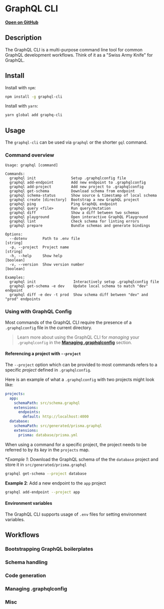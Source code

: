 # GraphQL CLI

[**Open on GitHub**](https://github.com/graphql-cli/graphql-cli)

## Description

The GraphQL CLI is a multi-purpose command line tool for common GraphQL development workflows. Think of it as a "Swiss Army Knife" for GraphQL.

## Install

Install with `npm`:

```sh
npm install -g graphql-cli
```

Install with `yarn`:

```sh
yarn global add graphq-cli
```

## Usage

The `graphql-cli` can be used via `graphql` or the shorter `gql` command.

### Command overview

```
Usage: graphql [command]

Commands:
  graphql init                Setup .graphqlconfig file
  graphql add-endpoint        Add new endpoint to .graphqlconfig
  graphql add-project         Add new project to .graphqlconfig
  graphql get-schema          Download schema from endpoint
  graphql schema-status       Show source & timestamp of local schema
  graphql create [directory]  Bootstrap a new GraphQL project
  graphql ping                Ping GraphQL endpoint
  graphql query <file>        Run query/mutation
  graphql diff                Show a diff between two schemas
  graphql playground          Open interactive GraphQL Playground
  graphql lint                Check schema for linting errors
  graphql prepare             Bundle schemas and generate bindings

Options:
  --dotenv       Path to .env file                                      [string]
  -p, --project  Project name                                           [string]
  -h, --help     Show help                                             [boolean]
  -v, --version  Show version number                                   [boolean]

Examples:
  graphql init                 Interactively setup .graphqlconfig file
  graphql get-schema -e dev    Update local schema to match "dev" endpoint
  graphql diff -e dev -t prod  Show schema diff between "dev" and "prod" endpoints
```

### Using with GraphQL Config

Most commands of the GraphQL CLI require the presence of a `.graphqlconfig` file in the current directory.

> Learn more about using the GraphQL CLI for _managing_ your `.graphqlconfig` in the [**Managing .graphqlconfig**](#managing-graphqlconfig) section.

#### Referencing a project with `--project`

The `--project` option which can be provided to most commands refers to a specific _project_ defined in `.graphqlconfig`.

Here is an example of what a `.graphqlconfig` with two projects might look like:

```yaml
projects:
  app:
    schemaPath: src/schema.graphql
    extensions:
      endpoints:
        default: http://localhost:4000
  database:
    schemaPath: src/generated/prisma.graphql
    extensions:
      prisma: database/prisma.yml
```

When using a command for a specific project, the project needs to be referred to by its _key_ in the `projects` map.

**Example 1*: Download the GraphQL schema of the the `database` project and store it in `src/generated/prisma.graphql`

```sh
graphql get-schema --project database
```

**Example 2**: Add a new endpoint to the `app` project

```sh
graphql add-endpoint --project app
```

#### Environment variables

The GraphQL CLI supports usage of `.env` files for setting environment variables.

## Workflows

### Bootstrapping GraphQL boilerplates

### Schema handling

### Code generation

### Managing .graphqlconfig

### Misc

